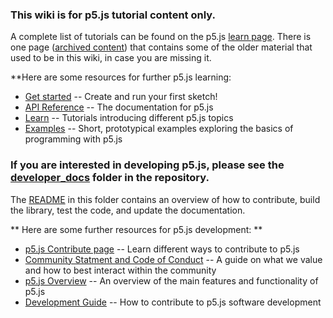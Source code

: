 ### This wiki is for p5.js tutorial content only.

A complete list of tutorials can be found on the p5.js [learn page](http://p5js.org/learn/). There is one page ([archived content](https://github.com/processing/p5.js/wiki/Archived-Content)) that contains some of the older material that used to be in this wiki, in case you are missing it.

**Here are some resources for further p5.js learning:

* [Get started](http://p5js.org/get-started/) -- Create and run your first sketch!  
* [API Reference](http://p5js.org/reference) -- The documentation for p5.js
* [Learn](http://p5js.org/learn/) -- Tutorials introducing different p5.js topics
* [Examples](http://p5js.org/examples/) -- Short, prototypical examples exploring the basics of programming with p5.js

### If you are interested in developing p5.js, please see the [developer_docs](https://github.com/processing/p5.js/tree/master/developer_docs) folder in the repository.
The [README](https://github.com/processing/p5.js/blob/master/developer_docs/README.md) in this folder contains an overview of how to contribute, build the library, test the code, and update the documentation. 

** Here are some further resources for p5.js development: **

* [p5.js Contribute page](http://p5js.org/community/) -- Learn different ways to contribute to p5.js
* [Community Statment and Code of Conduct](https://github.com/processing/p5.js/blob/master/CODE_OF_CONDUCT.md) -- A guide on what we value and how to best interact within the community
* [p5.js Overview](https://github.com/processing/p5.js/wiki/p5.js-overview) -- An overview of the main features and functionality of p5.js
* [Development Guide](https://github.com/processing/p5.js/tree/master/developer_docs) -- How to contribute to p5.js software development
